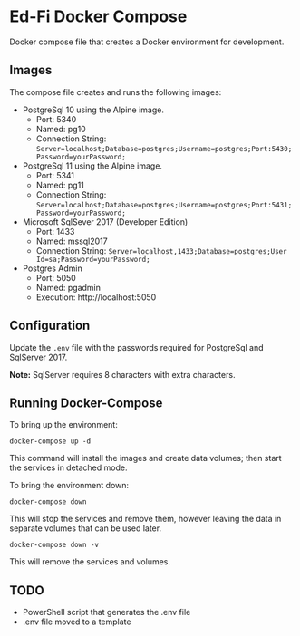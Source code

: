# Ed-Fi Docker Compose
Docker compose file that creates a Docker environment for development.

## Images

The compose file creates and runs the following images:
* PostgreSql 10 using the Alpine image.
  * Port: 5340
  * Named: pg10
  * Connection String: `Server=localhost;Database=postgres;Username=postgres;Port:5430;Password=yourPassword;`
* PostgreSql 11 using the Alpine image.
  * Port: 5341
  * Named: pg11
  * Connection String: `Server=localhost;Database=postgres;Username=postgres;Port:5431;Password=yourPassword;`
* Microsoft SqlSever 2017 (Developer Edition)
  * Port: 1433
  * Named: mssql2017
  * Connection String: `Server=localhost,1433;Database=postgres;User Id=sa;Password=yourPassword;`
* Postgres Admin
  * Port: 5050
  * Named: pgadmin
  * Execution: http://localhost:5050

## Configuration
Update the `.env` file with the passwords required for PostgreSql and SqlServer 2017.

**Note:** SqlServer requires 8 characters with extra characters.

## Running Docker-Compose
To bring up the environment:

`docker-compose up -d`

This command will install the images and create data volumes; then start the services in detached mode.

To bring the environment down:

`docker-compose down`

This will stop the services and remove them, however leaving the data in separate volumes that can be used later.

`docker-compose down -v`

This will remove the services and volumes.

## TODO
* PowerShell script that generates the .env file
* .env file moved to a template
